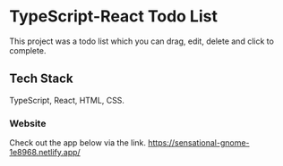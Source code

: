 # TypeScript-React Todo List

This project was a todo list which you can drag, edit, delete and click to complete.

## Tech Stack

TypeScript, React, HTML, CSS.

### Website

Check out the app below via the link.
https://sensational-gnome-1e8968.netlify.app/

